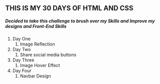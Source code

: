 ## THIS IS MY 30 DAYS OF HTML AND CSS


##### Decided to take this challenge to brush over my Skills and Improve my designs and Front-End Skills

1. Day One 
    1. Image Reflection
2. Day Two
    1. Share social media buttons
3. Day Three
    1. Image Hover Effect
3. Day Four
    1. Navbar Design

